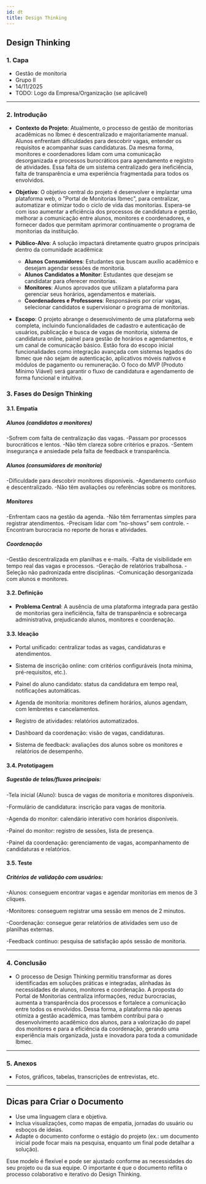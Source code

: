 ```yaml
---
id: dt
title: Design Thinking
---
```


## **Design Thinking**

### **1. Capa**

- Gestão de monitoria
- Grupo II
- 14/11/2025
- TODO: Logo da Empresa/Organização (se aplicável)

---

### 2. Introdução

* **Contexto do Projeto**: Atualmente, o processo de gestão de monitorias acadêmicas no Ibmec é descentralizado e majoritariamente manual. Alunos enfrentam dificuldades para descobrir vagas, entender os requisitos e acompanhar suas candidaturas. Da mesma forma, monitores e coordenadores lidam com uma comunicação desorganizada e processos burocráticos para agendamento e registro de atividades. Essa falta de um sistema centralizado gera ineficiência, falta de transparência e uma experiência fragmentada para todos os envolvidos.

* **Objetivo**: O objetivo central do projeto é desenvolver e implantar uma plataforma web, o "Portal de Monitorias Ibmec", para centralizar, automatizar e otimizar todo o ciclo de vida das monitorias. Espera-se com isso aumentar a eficiência dos processos de candidatura e gestão, melhorar a comunicação entre alunos, monitores e coordenadores, e fornecer dados que permitam aprimorar continuamente o programa de monitorias da instituição.

* **Público-Alvo**: A solução impactará diretamente quatro grupos principais dentro da comunidade acadêmica:
    - **Alunos Consumidores**: Estudantes que buscam auxílio acadêmico e desejam agendar sessões de monitoria.
    - **Alunos Candidatos a Monitor**: Estudantes que desejam se candidatar para oferecer monitorias.
    - **Monitores**: Alunos aprovados que utilizam a plataforma para gerenciar seus horários, agendamentos e materiais.
    - **Coordenadores e Professores**: Responsáveis por criar vagas, selecionar candidatos e supervisionar o programa de monitorias.

* **Escopo**: O projeto abrange o desenvolvimento de uma plataforma web completa, incluindo funcionalidades de cadastro e autenticação de usuários, publicação e busca de vagas de monitoria, sistema de candidatura online, painel para gestão de horários e agendamentos, e um canal de comunicação básico. Estão fora do escopo inicial funcionalidades como integração avançada com sistemas legados do Ibmec que não sejam de autenticação, aplicativos móveis nativos e módulos de pagamento ou remuneração. O foco do MVP (Produto Mínimo Viável) será garantir o fluxo de candidatura e agendamento de forma funcional e intuitiva.

### **3. Fases do Design Thinking**

#### **3.1. Empatia**

##### Alunos (candidatos a monitores)
-Sofrem com falta de centralização das vagas.
-Passam por processos burocráticos e lentos.
-Não têm clareza sobre critérios e prazos.
-Sentem insegurança e ansiedade pela falta de feedback e transparência.

##### Alunos (consumidores de monitoria)
-Dificuldade para descobrir monitores disponíveis.
-Agendamento confuso e descentralizado.
-Não têm avaliações ou referências sobre os monitores.

##### Monitores
-Enfrentam caos na gestão da agenda.
-Não têm ferramentas simples para registrar atendimentos.
-Precisam lidar com “no-shows” sem controle.
-Encontram burocracia no reporte de horas e atividades.

##### Coordenação
-Gestão descentralizada em planilhas e e-mails.
-Falta de visibilidade em tempo real das vagas e processos.
-Geração de relatórios trabalhosa.
-Seleção não padronizada entre disciplinas.
-Comunicação desorganizada com alunos e monitores.

#### **3.2. Definição**

- **Problema Central**: A ausência de uma plataforma integrada para gestão de monitorias gera ineficiência, falta de transparência e sobrecarga administrativa, prejudicando alunos, monitores e coordenação.

#### **3.3. Ideação**

- Portal unificado: centralizar todas as vagas, candidaturas e atendimentos.
  
- Sistema de inscrição online: com critérios configuráveis (nota mínima, pré-requisitos, etc.).
  
- Painel do aluno candidato: status da candidatura em tempo real, notificações automáticas.
  
- Agenda de monitoria: monitores definem horários, alunos agendam, com lembretes e cancelamentos.
  
- Registro de atividades: relatórios automatizados.

- Dashboard da coordenação: visão de vagas, candidaturas.
  
- Sistema de feedback: avaliações dos alunos sobre os monitores e relatórios de desempenho.

#### **3.4. Prototipagem**

##### Sugestão de telas/fluxos principais:
-Tela inicial (Aluno): busca de vagas de monitoria e monitores disponíveis.

-Formulário de candidatura: inscrição para vagas de monitoria.

-Agenda do monitor: calendário interativo com horários disponíveis.

-Painel do monitor: registro de sessões, lista de presença.

-Painel da coordenação: gerenciamento de vagas, acompanhamento de candidaturas e relatórios.

#### **3.5. Teste**

##### Critérios de validação com usuários:
-Alunos: conseguem encontrar vagas e agendar monitorias em menos de 3 cliques.

-Monitores: conseguem registrar uma sessão em menos de 2 minutos.

-Coordenação: consegue gerar relatórios de atividades sem uso de planilhas externas.

-Feedback contínuo: pesquisa de satisfação após sessão de monitoria.

---

### **4. Conclusão**

- O processo de Design Thinking permitiu transformar as dores identificadas em soluções práticas e integradas, alinhadas às necessidades de alunos, monitores e coordenação. A proposta do Portal de Monitorias centraliza informações, reduz burocracias, aumenta a transparência dos processos e fortalece a comunicação entre todos os envolvidos. Dessa forma, a plataforma não apenas otimiza a gestão acadêmica, mas também contribui para o desenvolvimento acadêmico dos alunos, para a valorização do papel dos monitores e para a eficiência da coordenação, gerando uma experiência mais organizada, justa e inovadora para toda a comunidade Ibmec.
---

### **5. Anexos**

- Fotos, gráficos, tabelas, transcrições de entrevistas, etc.

---

## **Dicas para Criar o Documento**

- Use uma linguagem clara e objetiva.
- Inclua visualizações, como mapas de empatia, jornadas do usuário ou esboços de ideias.
- Adapte o documento conforme o estágio do projeto (ex.: um documento inicial pode focar mais na pesquisa, enquanto um final pode detalhar a solução).

Esse modelo é flexível e pode ser ajustado conforme as necessidades do seu projeto ou da sua equipe. O importante é que o documento reflita o processo colaborativo e iterativo do Design Thinking.
